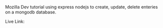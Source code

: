 Mozilla Dev tutorial using express nodejs to create, update, delete enteries on a mongodb database.

Live Link:
